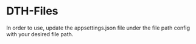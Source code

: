 # DTH-Files

In order to use, update the appsettings.json file under the file path config with your desired file path.
